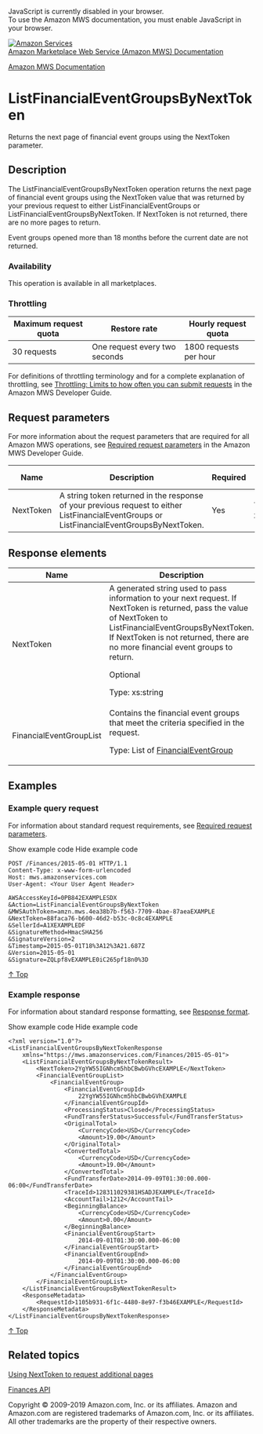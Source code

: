 <div id="MWSDX_noscript">

JavaScript is currently disabled in your browser.  
To use the Amazon MWS documentation, you must enable JavaScript in your
browser.

</div>

<div id="MWSDX_divtop">

[![Amazon
Services](https://images-na.ssl-images-amazon.com/images/G/08/mwsportal/fr_FR/amazonservices.gif "Amazon Services")](http://services.amazon.fr)  
<span id="MWSDX_titlebar">[Amazon Marketplace Web Service (Amazon MWS)
Documentation](https://developer.amazonservices.fr/gp/mws/docs.html)</span>

</div>

<div id="MWSDX_divbottom">

<div id="MWSDX_divleft">

<div id="MWSDX_toc">

</div>

</div>

<div id="MWSDX_divright">

<div id="MWSDX_content">

<span id="MWSDX_breadcrumbs">[Amazon MWS
Documentation](https://developer.amazonservices.fr/gp/mws/docs.html)</span>

<div id="Finances_ListFinancialEventGroupsByNextToken" class="nested0">

ListFinancialEventGroupsByNextToken
===================================

<span class="ph">Returns the next page of financial event groups using
the <span class="keyword parmname">NextToken</span> parameter.</span>

<div id="Description" class="topic concept nested1">

Description
-----------

<div class="body conbody">

The <span
class="keyword apiname">ListFinancialEventGroupsByNextToken</span>
operation returns the next page of financial event groups using the
<span class="keyword parmname">NextToken</span> value that was returned
by your previous request to either <span
class="keyword apiname">ListFinancialEventGroups</span> or <span
class="keyword apiname">ListFinancialEventGroupsByNextToken</span>. If
<span class="keyword parmname">NextToken</span> is not returned, there
are no more pages to return.

Event groups opened more than 18 months before the current date are not
returned.

<div class="section">

### Availability

This operation is available in all marketplaces.

</div>

<div class="section">

### Throttling

<div class="tablenoborder">

| Maximum request quota | Restore rate                  | Hourly request quota   |
|-----------------------|-------------------------------|------------------------|
| 30 requests           | One request every two seconds | 1800 requests per hour |

</div>

For definitions of throttling terminology and for a complete explanation
of throttling, see
<a href="../dev_guide/DG_Throttling.md" class="xref">Throttling: Limits to how often you can submit requests</a>
in the <span class="ph">Amazon MWS Developer Guide</span>.

</div>

</div>

</div>

<div id="RequestParameters" class="topic reference nested1">

Request parameters
------------------

<div class="body refbody">

<div class="section">

<span class="ph">For more information about the request parameters that
are required for all <span class="ph">Amazon MWS</span> operations, see
<span
class="ph"><a href="../dev_guide/DG_RequiredRequestParameters.md" class="xref">Required request parameters</a></span>
in the <span class="ph">Amazon MWS Developer Guide</span>.</span>

<div class="tablenoborder">

| Name                                            | Description                                                                                                                                                                                                           | Required | Valid values                            |
|-------------------------------------------------|-----------------------------------------------------------------------------------------------------------------------------------------------------------------------------------------------------------------------|----------|-----------------------------------------|
| <span class="keyword parmname">NextToken</span> | A string token returned in the response of your previous request to either <span class="keyword apiname">ListFinancialEventGroups</span> or <span class="keyword apiname">ListFinancialEventGroupsByNextToken</span>. | Yes      | <span class="ph">Type: xs:string</span> |

</div>

</div>

</div>

</div>

<div id="ResponseElements" class="topic reference nested1">

Response elements
-----------------

<div class="body refbody">

<div class="tablenoborder">

<table class="table" data-cellpadding="4" data-cellspacing="0" data-summary="" data-frame="border" data-border="1" data-rules="all">
<colgroup>
<col style="width: 50%" />
<col style="width: 50%" />
</colgroup>
<thead>
<tr class="header">
<th>Name</th>
<th>Description</th>
</tr>
</thead>
<tbody>
<tr class="odd">
<td><span class="keyword parmname">NextToken</span></td>
<td>A generated string used to pass information to your next request. If <span class="keyword parmname">NextToken</span> is returned, pass the value of <span class="keyword parmname">NextToken</span> to <span class="keyword apiname">ListFinancialEventGroupsByNextToken</span>. If <span class="keyword parmname">NextToken</span> is not returned, there are no more financial event groups to return.
<p>Optional</p>
<p><span class="ph">Type: xs:string</span></p></td>
</tr>
<tr class="even">
<td><span class="keyword parmname">FinancialEventGroupList</span></td>
<td>Contains the financial event groups that meet the criteria specified in the request.
<p>Type: List of <a href="Finances_Datatypes.md#FinancialEventGroup" class="xref" title="Contains information related to a financial event group.">FinancialEventGroup</a></p></td>
</tr>
</tbody>
</table>

</div>

</div>

</div>

<div id="Examples" class="topic reference nested1">

Examples
--------

<div class="body refbody">

<div class="section">

### Example query request

<span class="ph">For information about standard request requirements,
see
<a href="../dev_guide/DG_RequiredRequestParameters.md" class="xref">Required request parameters</a>.</span>

<span class="ph expander"> <span class="keyword parmname xshow">Show
example code</span> <span class="keyword parmname xhide">Hide example
code</span> </span>

<div class="sectiondiv content">

    POST /Finances/2015-05-01 HTTP/1.1
    Content-Type: x-www-form-urlencoded
    Host: mws.amazonservices.com
    User-Agent: <Your User Agent Header>

    AWSAccessKeyId=0PB842EXAMPLESDX
    &Action=ListFinancialEventGroupsByNextToken
    &MWSAuthToken=amzn.mws.4ea38b7b-f563-7709-4bae-87aeaEXAMPLE
    &NextToken=88faca76-b600-46d2-b53c-0c8c4EXAMPLE
    &SellerId=A1XEXAMPLEDF
    &SignatureMethod=HmacSHA256
    &SignatureVersion=2
    &Timestamp=2015-05-01T18%3A12%3A21.687Z
    &Version=2015-05-01
    &Signature=ZQLpf8vEXAMPLE0iC265pf18n0%3D

<a href="#Examples" class="xref">↑ Top</a>

</div>

</div>

<div class="section">

### Example response

<span class="ph">For information about standard response formatting, see
<a href="../dev_guide/DG_ResponseFormat.md" class="xref">Response format</a>.</span>

<span class="ph expander"> <span class="keyword parmname xshow">Show
example code</span> <span class="keyword parmname xhide">Hide example
code</span> </span>

<div class="sectiondiv content">

    <?xml version="1.0"?>
    <ListFinancialEventGroupsByNextTokenResponse
        xmlns="https://mws.amazonservices.com/Finances/2015-05-01">
        <ListFinancialEventGroupsByNextTokenResult>
            <NextToken>2YgYW55IGNhcm5hbCBwbGVhcEXAMPLE</NextToken>
            <FinancialEventGroupList>
                <FinancialEventGroup>
                    <FinancialEventGroupId>
                        22YgYW55IGNhcm5hbCBwbGVhEXAMPLE
                    </FinancialEventGroupId>
                    <ProcessingStatus>Closed</ProcessingStatus>
                    <FundTransferStatus>Successful</FundTransferStatus>
                    <OriginalTotal>
                        <CurrencyCode>USD</CurrencyCode>
                        <Amount>19.00</Amount>
                    </OriginalTotal>
                    <ConvertedTotal>
                        <CurrencyCode>USD</CurrencyCode>
                        <Amount>19.00</Amount>
                    </ConvertedTotal>
                    <FundTransferDate>2014-09-09T01:30:00.000-06:00</FundTransferDate>
                    <TraceId>128311029381HSADJEXAMPLE</TraceId>
                    <AccountTail>1212</AccountTail>
                    <BeginningBalance>
                        <CurrencyCode>USD</CurrencyCode>
                        <Amount>0.00</Amount>
                    </BeginningBalance>
                    <FinancialEventGroupStart>
                        2014-09-01T01:30:00.000-06:00
                    </FinancialEventGroupStart>
                    <FinancialEventGroupEnd>
                        2014-09-09T01:30:00.000-06:00
                    </FinancialEventGroupEnd>
                </FinancialEventGroup>
            </FinancialEventGroupList>
        </ListFinancialEventGroupsByNextTokenResult>
        <ResponseMetadata>
            <RequestId>1105b931-6f1c-4480-8e97-f3b46EXAMPLE</RequestId>
        </ResponseMetadata>
    </ListFinancialEventGroupsByNextTokenResponse>

<a href="#Examples" class="xref">↑ Top</a>

</div>

</div>

</div>

</div>

<div id="RelatedTopics" class="topic nested1">

Related topics
--------------

<div class="body">

<a href="../dev_guide/DG_NextToken.md" class="xref">Using NextToken to request additional pages</a>

<a href="../finances/Finances_Overview.md" class="xref">Finances API</a>

</div>

</div>

</div>

<div id="MWSDX_footer">

Copyright © 2009-2019 Amazon.com, Inc. or its affiliates. Amazon and
Amazon.com are registered trademarks of Amazon.com, Inc. or its
affiliates. All other trademarks are the property of their respective
owners.

</div>

</div>

</div>

<div style="clear: both;">

</div>

</div>
